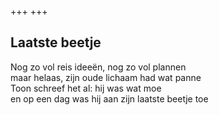 +++
+++

## Laatste beetje

Nog zo vol reis ideeën, nog zo vol plannen \
maar helaas, zijn oude lichaam had wat panne \
Toon schreef het al: hij was wat moe \
en op een dag was hij aan zijn laatste beetje toe

